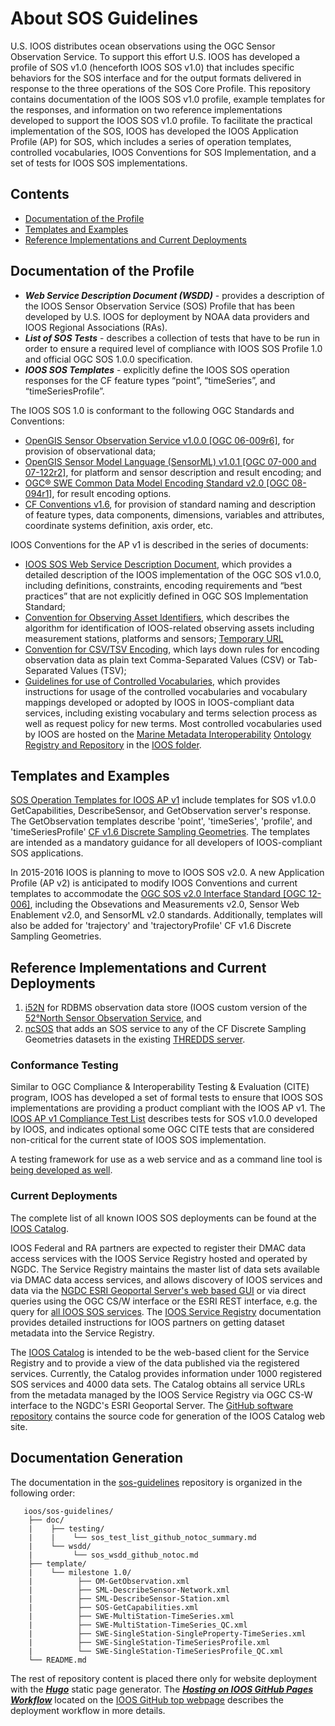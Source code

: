 # About SOS Guidelines

U.S. IOOS distributes ocean observations using the OGC Sensor Observation Service.  To support this effort U.S. IOOS has developed a profile of SOS v1.0 (henceforth IOOS SOS v1.0) that includes specific behaviors for the SOS interface and for the output formats delivered in response to the three operations of the SOS Core Profile.  This repository contains documentation of the IOOS SOS v1.0 profile, example templates for the responses, and information on two reference implementations developed to support the IOOS SOS v1.0 profile.  To facilitate the practical implementation of the SOS, IOOS has developed the IOOS Application Profile (AP) for SOS, which includes a series of operation templates, controlled vocabularies, IOOS Conventions for SOS Implementation, and a set of tests for IOOS SOS implementations.

## Contents

+ [Documentation of the Profile](#documentation-of-the-profile)
+ [Templates and Examples](#templates-and-examples)
+ [Reference Implementations and Current Deployments](#reference-implementations-and-current-deployments)


## Documentation of the Profile
 * _**Web Service Description Document (WSDD)**_ - provides a description of the IOOS Sensor Observation Service (SOS) Profile that has been developed by U.S. IOOS for deployment by NOAA data providers and IOOS Regional Associations (RAs).
 * _**List of SOS Tests**_ -  describes a collection of tests that have to be run in order to ensure a required level of compliance with IOOS SOS Profile 1.0 and official OGC SOS 1.0.0 specification.
 * _**IOOS SOS Templates**_ - explicitly define the IOOS SOS operation responses for the CF feature types “point”, “timeSeries”, and “timeSeriesProfile”.

The IOOS SOS 1.0 is conformant to the following OGC Standards and Conventions: 
* [OpenGIS Sensor Observation Service v1.0.0 [OGC 06-009r6]](http://www.opengeospatial.org/standards/sos), for provision of observational data; 
* [OpenGIS Sensor Model Language (SensorML) v1.0.1 [OGC 07-000 and 07-122r2]](http://www.opengeospatial.org/standards/sensorml), for platform and sensor description and result encoding;  and
* [OGC® SWE Common Data Model Encoding Standard v2.0 [OGC 08-094r1]](http://www.opengeospatial.org/standards/swecommon), for result encoding options. 
* [CF Conventions v1.6](http://cfconventions.org), for provision of standard naming and description of feature types, data components, dimensions, variables and attributes, coordinate systems definition, axis order, etc.

 IOOS Conventions for the AP v1 is described in the series of documents:
* [IOOS SOS Web Service Description Document](http://ioos.github.io/sos-guidelines/doc/wsdd/sos_wsdd_github_notoc/), which provides a detailed description of the IOOS implementation of the OGC SOS v1.0.0, including definitions, constraints, encoding requirements and “best practices” that are not explicitly defined in OGC SOS Implementation Standard;
* [Convention for Observing Asset Identifiers](http://ioos.github.io/conventions-for-observing-asset-identifiers), which describes the algorithm for identification of IOOS-related observing assets including measurement stations, platforms and sensors; [Temporary URL](https://github.com/ioos/conventions-for-observing-asset-identifiers)
* [Convention for CSV/TSV Encoding](http://ioos.github.io/ioos-csv-tsv/), which lays down rules for encoding observation data as plain text Comma-Separated Values (CSV) or Tab-Separated Values (TSV);
* [Guidelines for use of Controlled Vocabularies](https://github.com/ioos/vocabularies), which provides instructions for usage of the controlled vocabularies and vocabulary mappings developed or adopted by IOOS in IOOS-compliant data services, including existing vocabulary and terms selection process as well as request policy for new terms.  Most controlled vocabularies used by IOOS are hosted on the [Marine Metadata Interoperability](https://marinemetadata.org/) [Ontology Registry and Repository](http://mmisw.org/orr/) in the [IOOS folder](http://mmisw.org/ont/ioos).

## Templates and Examples
[SOS Operation Templates for IOOS AP v1](https://github.com/ioos/sos-guidelines/tree/master/template) include templates for SOS v1.0.0 GetCapabilities, DescribeSensor, and GetObservation server's response. The GetObservation templates describe 'point', 'timeSeries', 'profile', and 'timeSeriesProfile' [CF v1.6 Discrete Sampling Geometries](http://cfconventions.org/Data/cf-conventions/cf-conventions-1.6/build/cf-conventions.html#discrete-sampling-geometries). The templates are intended as a mandatory guidance for all developers of IOOS-compliant SOS applications.

In 2015-2016 IOOS is planning to move to IOOS SOS v2.0. A new Application Profile (AP v2) is anticipated to modify IOOS Conventions and current templates to accommodate the [OGC SOS v2.0 Interface Standard [OGC 12-006]](http://www.opengeospatial.org/standards/sos), including the Obsevations and Measurements  v2.0, Sensor Web Enablement v2.0, and SensorML v2.0 standards.  Additionally, templates will also be added for 'trajectory' and 'trajectoryProfile' CF v1.6 Discrete Sampling Geometries. 

## Reference Implementations and Current Deployments
1. [i52N](https://github.com/ioos/i52n-sos) for RDBMS observation data store (IOOS custom version of the [52°North Sensor Observation Service](https://github.com/52North/SOS), and 
2. [ncSOS](https://github.com/asascience-open/ncSOS) that adds an SOS service to any of the CF Discrete Sampling Geometries datasets in the existing [THREDDS server](http://www.unidata.ucar.edu/projects/THREDDS/). 

### Conformance Testing
Similar to OGC Compliance & Interoperability Testing & Evaluation (CITE) program, IOOS has developed a set of formal tests to ensure that IOOS SOS implementations are providing a product compliant with the IOOS AP v1. The [IOOS AP v1 Compliance Test List](http://ioos.github.io/sos-guidelines/doc/testing/sos_test_list_github_notoc_summary/) describes tests for SOS v1.0.0 developed by IOOS, and indicates optional some OGC CITE tests that are considered non-critical for the current state of IOOS SOS implementation.

A testing framework for use as a web service and as a command line tool is [being developed as well](https://github.com/ioos/ioos-sos-compliance-tests).  

### Current Deployments

The complete list of all known IOOS SOS deployments can be found at the [IOOS Catalog](http://catalog.ioos.us/services/filter/none/SOS). 

IOOS Federal and RA partners are expected to register their DMAC data access services with the IOOS Service Registry hosted and operated by NGDC. The Service Registry maintains the master list of data sets available via DMAC data access services, and allows discovery of IOOS services and data via the [NGDC ESRI Geoportal Server's web based GUI](http://www.ngdc.noaa.gov/geoportal/) or via direct queries using the OGC CS/W interface or the ESRI REST interface, e.g. the query for [all IOOS SOS services](http://www.ngdc.noaa.gov/geoportal/rest/find/document?rid=local&ridName=NOAA%27s%20Geophysical%20Data%20Center&rids=local&searchText=sos.resource.url:*%20&start=1&max=1000&orderBy=relevance&maxSearchTimeMilliSec=10000&f=html). The [IOOS Service Registry](https://github.com/ioos/registry) documentation provides detailed instructions for IOOS partners on getting dataset metadata into the Service Registry.

The [IOOS Catalog](http://catalog.ioos.us/) is intended to be the web-based client for the Service Registry and to provide a view of the data published via the registered services. Currently, the Catalog provides information under 1000 registered SOS services and 4000 data sets.  The Catalog obtains all service URLs from the metadata managed by the IOOS Service Registry via OGC CS-W interface to the NGDC's ESRI Geoportal Server. The [GitHub software repository](http://catalog.ioos.us/) contains the source code for generation of the IOOS Catalog web site.


## Documentation Generation
The documentation in the [sos-guidelines](https://github.com/ioos/sos-guidelines) repository is organized in the following order: 

```
   ioos/sos-guidelines/
    ├── doc/
    |    ├── testing/
    |    |    └── sos_test_list_github_notoc_summary.md
    |    └── wsdd/ 
    |         └── sos_wsdd_github_notoc.md
    ├── template/
    |    └── milestone 1.0/
    |          ├── OM-GetObservation.xml
    |          ├── SML-DescribeSensor-Network.xml
    |          ├── SML-DescribeSensor-Station.xml
    |          ├── SOS-GetCapabilities.xml
    |          ├── SWE-MultiStation-TimeSeries.xml
    |          ├── SWE-MultiStation-TimeSeries_QC.xml
    |          ├── SWE-SingleStation-SingleProperty-TimeSeries.xml
    |          ├── SWE-SingleStation-TimeSeriesProfile.xml
    |          └── SWE-SingleStation-TimeSeriesProfile_QC.xml
    └── README.md
```      
The rest of repository content is placed there only for website deployment with the [_**Hugo**_](http://hugo.spf13.com/) static page generator. The [_**Hosting on IOOS GitHub Pages Workflow**_](http://ioos.github.io/website_deployment_workflow_updated) located on the [IOOS GitHub top webpage](http://ioos.github.io/) describes the deployment workflow in more details.
